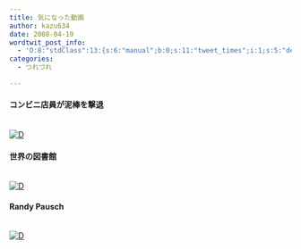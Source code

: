 ```yaml
---
title: 気になった動画
author: kazu634
date: 2008-04-19
wordtwit_post_info:
  - 'O:8:"stdClass":13:{s:6:"manual";b:0;s:11:"tweet_times";i:1;s:5:"delay";i:0;s:7:"enabled";i:1;s:10:"separation";s:2:"60";s:7:"version";s:3:"3.7";s:14:"tweet_template";b:0;s:6:"status";i:2;s:6:"result";a:0:{}s:13:"tweet_counter";i:2;s:13:"tweet_log_ids";a:1:{i:0;i:3901;}s:9:"hash_tags";a:0:{}s:8:"accounts";a:1:{i:0;s:7:"kazu634";}}'
categories:
  - つれづれ

---
```

<div class="section">
<h4>
    コンビニ店員が泥棒を撃退
</h4>
  
<p>
<br /> <a href="http://d.hatena.ne.jp/video/youtube/JAt4wSzW6QQ" onclick="__gaTracker('send', 'event', 'outbound-article', 'http://d.hatena.ne.jp/video/youtube/JAt4wSzW6QQ', '');" alt="この動画を含む日記"><img src="http://d.hatena.ne.jp/images/d_entry.gif" alt="D" border="0" style="vertical-align: bottom;" title="この動画を含む日記" /></a>
</p>
  
<h4>
    世界の図書館
</h4>
  
<p>
<br /> <a href="http://d.hatena.ne.jp/video/niconico/sm3015373" onclick="__gaTracker('send', 'event', 'outbound-article', 'http://d.hatena.ne.jp/video/niconico/sm3015373', '');" alt="この動画を含む日記"><img src="http://d.hatena.ne.jp/images/d_entry.gif" alt="D" border="0" style="vertical-align: bottom;" title="この動画を含む日記" /></a>
</p>
  
<h4>
    Randy Pausch
</h4>
  
<p>
<br /> <a href="http://d.hatena.ne.jp/video/youtube/ji5_MqicxSo" onclick="__gaTracker('send', 'event', 'outbound-article', 'http://d.hatena.ne.jp/video/youtube/ji5_MqicxSo', '');" alt="この動画を含む日記"><img src="http://d.hatena.ne.jp/images/d_entry.gif" alt="D" border="0" style="vertical-align: bottom;" title="この動画を含む日記" /></a>
</p>
</div>
